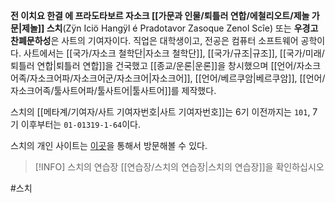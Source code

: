 **전 이치요 한결 에 프라도타보르 자소크 [[가문과 인물/퇴틀러 연합/에철리오트/제놀 가문|제놀]] 스치**(Zÿn Iciö Hangÿl é Pradotavor Zasoque Zenol Scîe) 또는 **우경고찬폐문하성**은 사트의 기여자이다. 직업은 대학생이고, 전공은 컴퓨터 소프트웨어 공학이다. 사트에서는 [[국가/자소크 철학단|자소크 철학단]], [[국가/규조|규조]], [[국가/미래/퇴틀러 연합|퇴틀러 연합]]을 건국했고 [[종교/운론|운론]]을 창시했으며 [[언어/자소크어족/자소크어파/자소크어군/자소크어|자소크어]], [[언어/베르쿠암|베르쿠암]], [[언어/자소크어족/툴사트어파/툴사트어|툴사트어]]를 제작했다.

스치의 [[메타계/기여자/사트 기여자번호|사트 기여자번호]]는 6기 이전까지는 `101`, 7기 이후부터는 `01-01319-1-64`이다.

스치의 개인 사이트는 [이곳](https://me.shtelo.org)을 통해서 방문해볼 수 있다.

> [!INFO] 스치의 연습장
> [[연습장/스치의 연습장|스치의 연습장]]을 확인하십시오


#스치 